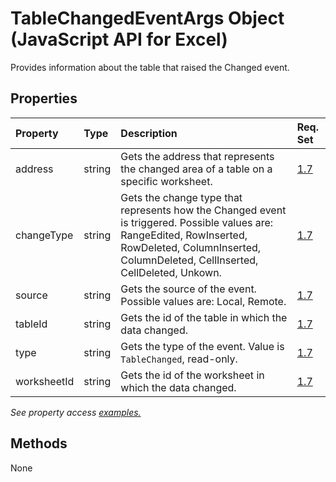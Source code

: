 # TableChangedEventArgs Object (JavaScript API for Excel)

Provides information about the table that raised the Changed event.

## Properties

| Property	   | Type	|Description| Req. Set|
|:---------------|:--------|:----------|:----|
|address|string|Gets the address that represents the changed area of a table on a specific worksheet.|[1.7](../requirement-sets/excel-api-requirement-sets.md)|
|changeType|string|Gets the change type that represents how the Changed event is triggered. Possible values are: RangeEdited, RowInserted, RowDeleted, ColumnInserted, ColumnDeleted, CellInserted, CellDeleted, Unkown.|[1.7](../requirement-sets/excel-api-requirement-sets.md)|
|source|string|Gets the source of the event. Possible values are: Local, Remote.|[1.7](../requirement-sets/excel-api-requirement-sets.md)|
|tableId|string|Gets the id of the table in which the data changed.|[1.7](../requirement-sets/excel-api-requirement-sets.md)|
|type|string|Gets the type of the event. Value is `TableChanged`, read-only.|[1.7](../requirement-sets/excel-api-requirement-sets.md)|
|worksheetId|string|Gets the id of the worksheet in which the data changed.|[1.7](../requirement-sets/excel-api-requirement-sets.md)|

_See property access [examples.](#property-access-examples)_



## Methods
None

